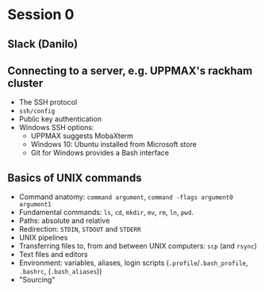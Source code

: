 # Session 0

## Slack (Danilo)

## Connecting to a server, e.g. UPPMAX's rackham cluster

* The SSH protocol
* `ssh/config`
* Public key authentication
* Windows SSH options:
  - UPPMAX suggests MobaXterm
  - Windows 10: Ubuntu installed from Microsoft store
  - Git for Windows provides a Bash interface

## Basics of UNIX commands

* Command anatomy: `command argument`, `command -flags argument0 argument1`
* Fundamental commands: `ls`, `cd`, `mkdir`, `mv`, `rm`, `ln`, `pwd`.
* Paths: absolute and relative
* Redirection: `STDIN`, `STDOUT` and `STDERR`
* UNIX pipelines
* Transferring files to, from and between UNIX computers: `scp` (and `rsync`)
* Text files and editors
* Environment: variables, aliases, login scripts (`.profile`/`.bash_profile`, `.bashrc`, (`.bash_aliases`))
* "Sourcing"
